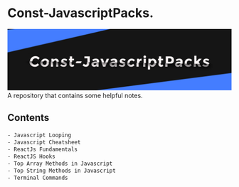 # Const-JavascriptPacks.
![Header image](https://raw.githubusercontent.com/constWardtz/Const-JavascriptPacks/main/assets/const_Header.jpg)
A repository that contains some helpful notes.

## Contents
    - Javascript Looping
    - Javascript Cheatsheet
    - ReactJs Fundamentals
    - ReactJS Hooks
    - Top Array Methods in Javascript
    - Top String Methods in Javascript
    - Terminal Commands